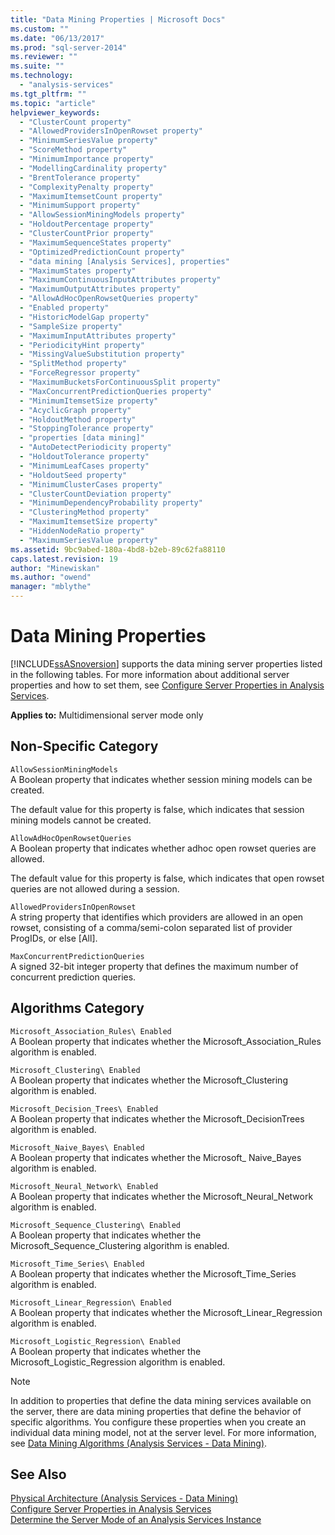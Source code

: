 ```yaml
---
title: "Data Mining Properties | Microsoft Docs"
ms.custom: ""
ms.date: "06/13/2017"
ms.prod: "sql-server-2014"
ms.reviewer: ""
ms.suite: ""
ms.technology: 
  - "analysis-services"
ms.tgt_pltfrm: ""
ms.topic: "article"
helpviewer_keywords: 
  - "ClusterCount property"
  - "AllowedProvidersInOpenRowset property"
  - "MinimumSeriesValue property"
  - "ScoreMethod property"
  - "MinimumImportance property"
  - "ModellingCardinality property"
  - "BrentTolerance property"
  - "ComplexityPenalty property"
  - "MaximumItemsetCount property"
  - "MinimumSupport property"
  - "AllowSessionMiningModels property"
  - "HoldoutPercentage property"
  - "ClusterCountPrior property"
  - "MaximumSequenceStates property"
  - "OptimizedPredictionCount property"
  - "data mining [Analysis Services], properties"
  - "MaximumStates property"
  - "MaximumContinuousInputAttributes property"
  - "MaximumOutputAttributes property"
  - "AllowAdHocOpenRowsetQueries property"
  - "Enabled property"
  - "HistoricModelGap property"
  - "SampleSize property"
  - "MaximumInputAttributes property"
  - "PeriodicityHint property"
  - "MissingValueSubstitution property"
  - "SplitMethod property"
  - "ForceRegressor property"
  - "MaximumBucketsForContinuousSplit property"
  - "MaxConcurrentPredictionQueries property"
  - "MinimumItemsetSize property"
  - "AcyclicGraph property"
  - "HoldoutMethod property"
  - "StoppingTolerance property"
  - "properties [data mining]"
  - "AutoDetectPeriodicity property"
  - "HoldoutTolerance property"
  - "MinimumLeafCases property"
  - "HoldoutSeed property"
  - "MinimumClusterCases property"
  - "ClusterCountDeviation property"
  - "MinimumDependencyProbability property"
  - "ClusteringMethod property"
  - "MaximumItemsetSize property"
  - "HiddenNodeRatio property"
  - "MaximumSeriesValue property"
ms.assetid: 9bc9abed-180a-4bd8-b2eb-89c62fa88110
caps.latest.revision: 19
author: "Minewiskan"
ms.author: "owend"
manager: "mblythe"
---
```

# Data Mining Properties
  [!INCLUDE[ssASnoversion](../includes/ssasnoversion-md.md)] supports the data mining server properties listed in the following tables. For more information about additional server properties and how to set them, see [Configure Server Properties in Analysis Services](configure-server-properties-in-analysis-services.md).  
  
 **Applies to:** Multidimensional server mode only  
  
## Non-Specific Category  
 `AllowSessionMiningModels`  
 A Boolean property that indicates whether session mining models can be created.  
  
 The default value for this property is false, which indicates that session mining models cannot be created.  
  
 `AllowAdHocOpenRowsetQueries`  
 A Boolean property that indicates whether adhoc open rowset queries are allowed.  
  
 The default value for this property is false, which indicates that open rowset queries are not allowed during a session.  
  
 `AllowedProvidersInOpenRowset`  
 A string property that identifies which providers are allowed in an open rowset, consisting of a comma/semi-colon separated list of provider ProgIDs, or else [All].  
  
 `MaxConcurrentPredictionQueries`  
 A signed 32-bit integer property that defines the maximum number of concurrent prediction queries.  
  
## Algorithms Category  
 `Microsoft_Association_Rules\ Enabled`  
 A Boolean property that indicates whether the Microsoft_Association_Rules algorithm is enabled.  
  
 `Microsoft_Clustering\ Enabled`  
 A Boolean property that indicates whether the Microsoft_Clustering algorithm is enabled.  
  
 `Microsoft_Decision_Trees\ Enabled`  
 A Boolean property that indicates whether the Microsoft_DecisionTrees algorithm is enabled.  
  
 `Microsoft_Naive_Bayes\ Enabled`  
 A Boolean property that indicates whether the Microsoft_ Naive_Bayes algorithm is enabled.  
  
 `Microsoft_Neural_Network\ Enabled`  
 A Boolean property that indicates whether the Microsoft_Neural_Network algorithm is enabled.  
  
 `Microsoft_Sequence_Clustering\ Enabled`  
 A Boolean property that indicates whether the Microsoft_Sequence_Clustering algorithm is enabled.  
  
 `Microsoft_Time_Series\ Enabled`  
 A Boolean property that indicates whether the Microsoft_Time_Series algorithm is enabled.  
  
 `Microsoft_Linear_Regression\ Enabled`  
 A Boolean property that indicates whether the Microsoft_Linear_Regression algorithm is enabled.  
  
 `Microsoft_Logistic_Regression\ Enabled`  
 A Boolean property that indicates whether the Microsoft_Logistic_Regression algorithm is enabled.  
  
> [!NOTE]  
>  In addition to properties that define the data mining services available on the server, there are data mining properties that define the behavior of specific algorithms. You configure these properties when you create an individual data mining model, not at the server level. For more information, see [Data Mining Algorithms &#40;Analysis Services - Data Mining&#41;](data-mining/data-mining-algorithms-analysis-services-data-mining.md).  
  
## See Also  
 [Physical Architecture &#40;Analysis Services - Data Mining&#41;](data-mining/physical-architecture-analysis-services-data-mining.md)   
 [Configure Server Properties in Analysis Services](configure-server-properties-in-analysis-services.md)   
 [Determine the Server Mode of an Analysis Services Instance](instances/determine-the-server-mode-of-an-analysis-services-instance.md)  
  
  